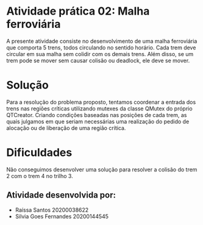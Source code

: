 
# Atividade prática 02:  Malha ferroviária  
A presente atividade consiste no desenvolvimento de uma malha ferroviária que comporta 5 trens, todos circulando no sentido horário. Cada trem deve circular em sua malha sem colidir com os demais trens. Além disso, se um trem pode se mover sem causar colisão ou deadlock, ele deve se mover.
## 

# Solução
Para a resolução do problema proposto, tentamos coordenar a entrada dos trens nas regiões críticas utilizando mutexes da classe QMutex do próprio QTCreator. Criando condições baseadas nas posições de cada trem, as quais julgamos em que seriam necessárias uma realização do pedido de alocação ou de liberação de uma região crítica.
## 

# Dificuldades
Não conseguimos desenvolver uma solução para resolver a colisão do trem 2 com o trem 4 no trilho 3.
##

## Atividade desenvolvida por:
- Raíssa Santos 20200038622
- Silvia Goes Fernandes 20200144545
